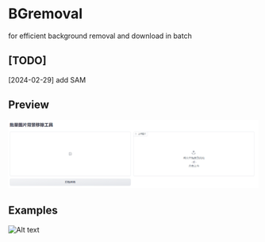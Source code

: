# BGremoval
for efficient background removal and download in batch

## [TODO] 
[2024-02-29] add SAM

## Preview
![Alt text](pics/ui.png)

## Examples
![Alt text](pics/bgremove_title.png)

